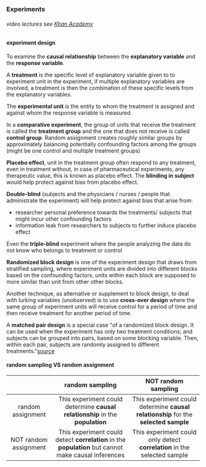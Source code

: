 ### Experiments
###### video lectures see [Khan Academy](https://www.khanacademy.org/math/statistics-probability/designing-studies/experiments-stats-library/v/introduction-to-experiment-design)

#### experiment design
To examine the **causal relationship** between the **explanatory variable** and the **response variable**.

A **treatment** is the specific level of explanatory variable given to to experiment unit in the experiment, if multiple explanatory variables are involved, a treatment is then the combination of these specific levels from the explanatory variables.

The **experimental unit** is the entity to whom the treatment is assigned and against whom the response variable is measured.

In a **comparative experiment**, the group of units that receive the treatment is called the **treatment group** and the one that does not receive is called **control group**. Random assignment creates roughly similar groups by approximately balancing potentially confounding factors among the groups (might be one control and multiple treatment groups)

**Placebo effect**, unit in the treatment group often respond to any treatment, even in treatment without, in case of pharmaceutical experiments, any therapeutic value, this is known as placebo effect. The **blinding in subject** would help protect against bias from placebo effect.

**Double-blind** (subjects and the physicians / nurses / people that administrate the experiment) will help protect against bias that arise from:
- researcher personal preference towards the treatments/ subjects that might incur other confounding factors
- information leak from researchers to subjects to further induce placebo effect

Even the **triple-blind** experiment where the people analyzing the data do not know who belongs to treatment or control

**Randomized block design** is one of the experiment design that draws from stratified sampling, where experiment units are divided into different blocks based on the confounding factors, units within each block are supposed to more similar than unit from other other blocks.

Another technique, as alternative or supplement to block design, to deal with lurking variables (unobserved) is to use **cross-over design** where the same group of experiment units will receive control for a period of time and then receive treatment for another period of time.

A **matched pair design** is a special case "of a randomized block design. It can be used when the experiment has only two treatment conditions; and subjects can be grouped into pairs, based on some blocking variable. Then, within each pair, subjects are randomly assigned to different treatments."[source](https://stattrek.com/statistics/dictionary.aspx?definition=matched%20pairs%20design)

#### random sampling VS random assignment

|   | random sampling  | NOT random sampling  |
|:-:|:-:|:-:|
| random assignment  |  This experiment could determine **causal relationship** in the **population** | This experiment could determine **causal relationship** for the **selected sample** |
| NOT random assignment  | This experiment could detect **correlation** in the **population** but cannot make causal inferences  |  This experiment could only detect **correlation** in the selected sample |
